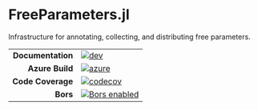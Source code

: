 # FreeParameters.jl

Infrastructure for annotating, collecting, and distributing free parameters.

|||
|---------------------:|:----------------------------------------------|
| **Documentation**    | [![dev][docs-dev-img]][docs-dev-url]          |
| **Azure Build**      | [![azure][azure-img]][azure-url]              |
| **Code Coverage**    | [![codecov][codecov-img]][codecov-url]        |
| **Bors**             | [![Bors enabled][bors-img]][bors-url]         |

[docs-dev-img]: https://img.shields.io/badge/docs-dev-blue.svg
[docs-dev-url]: https://climate-machine.github.io/FreeParameters.jl/dev/

[azure-img]: https://dev.azure.com/climate-machine/FreeParameters.jl/_apis/build/status/climate-machine.FreeParameters.jl?branchName=master
[azure-url]: https://dev.azure.com/climate-machine/FreeParameters.jl/_build/latest?definitionId=1&branchName=master

[codecov-img]: https://codecov.io/gh/climate-machine/FreeParameters.jl/branch/master/graph/badge.svg
[codecov-url]: https://codecov.io/gh/climate-machine/FreeParameters.jl

[bors-img]: https://bors.tech/images/badge_small.svg
[bors-url]: https://app.bors.tech/repositories/22860

